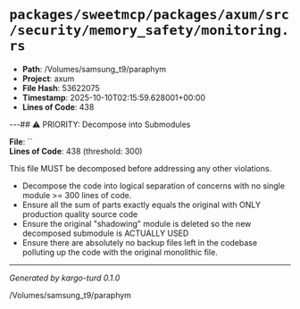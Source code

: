 # `packages/sweetmcp/packages/axum/src/security/memory_safety/monitoring.rs`

- **Path**: /Volumes/samsung_t9/paraphym
- **Project**: axum
- **File Hash**: 53622075  
- **Timestamp**: 2025-10-10T02:15:59.628001+00:00  
- **Lines of Code**: 438

---## ⚠️ PRIORITY: Decompose into Submodules

**File**: ``  
**Lines of Code**: 438 (threshold: 300)

This file MUST be decomposed before addressing any other violations.

- Decompose the code into logical separation of concerns with no single module >= 300 lines of code. 
- Ensure all the sum of parts exactly equals the original with ONLY production quality source code
- Ensure the original "shadowing" module is deleted so the new decomposed submodule is ACTUALLY USED
- Ensure there are absolutely no backup files left in the codebase polluting up the code with the original monolithic file.

------

*Generated by kargo-turd 0.1.0*

/Volumes/samsung_t9/paraphym